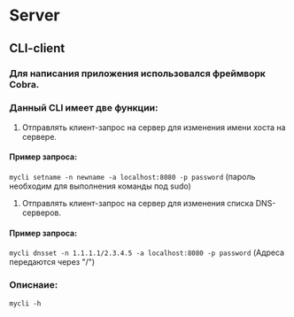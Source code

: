 # Server
## CLI-client


### Для написания приложения использовался фреймворк Cobra.

### Данный CLI имеет две функции:
1. Отправлять клиент-запрос на сервер для изменения имени хоста на сервере.
#### Пример запроса:

```mycli setname -n newname -a localhost:8080 -p password```
(пароль необходим для выполнения команды под sudo)

1. Отправлять клиент-запрос на сервер для изменения списка DNS-серверов.
#### Пример запроса:

```mycli dnsset -n 1.1.1.1/2.3.4.5 -a localhost:8080 -p password```
(Адреса передаются через "/")

### Описнаие: 
```mycli -h```
